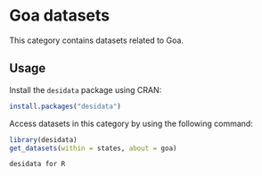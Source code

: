 
# Goa datasets
This category contains datasets related to Goa.
## Usage
Install the `desidata` package using CRAN:
```r
install.packages("desidata")
```
Access datasets in this category by using the following command:
```r
library(desidata)
get_datasets(within = states, about = goa)
```
`desidata for R`
